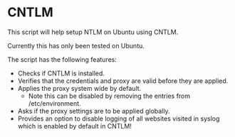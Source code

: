 # CNTLM
This script will help setup NTLM on Ubuntu using CNTLM.

Currently this has only been tested on Ubuntu.

The script has the following features:

- Checks if CNTLM is installed.
- Verifies that the credentials and proxy are valid before they are applied.
- Applies the proxy system wide by default.
    - Note this can be disabled by removing the entries from /etc/environment.
- Asks if the proxy settings are to be applied globally.
- Provides an option to disable logging of all websites visited in syslog which is enabled by default in CNTLM!
